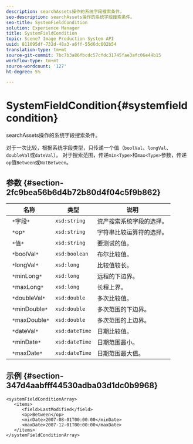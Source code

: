```yaml
---
description: searchAssets操作的系统字段搜索条件。
seo-description: searchAssets操作的系统字段搜索条件。
seo-title: SystemFieldCondition
solution: Experience Manager
title: SystemFieldCondition
topic: Scene7 Image Production System API
uuid: 811095df-732d-48a3-a6ff-55d6dc602b54
translation-type: tm+mt
source-git-commit: 7bc7b3a86fbcdc57cfdc31745fae3afc06e44b15
workflow-type: tm+mt
source-wordcount: '127'
ht-degree: 5%

---
```



# SystemFieldCondition{#systemfieldcondition}

searchAssets操作的系统字段搜索条件。

对于一次比较，根据系统字段类型，只传递一个值（`boolVal`、`longVal`、`doubleVal`或`dateVal`）。 对于搜索范围，传递`min<Type>`和`max<Type>`参数，传递`op`值`Between`或`NotBetween`。

## 参数 {#section-2fc9bea56b6d4b72b80d4f04c5f9b862}

| 名称 | 类型 | 说明 |
|---|---|---|
| ` *`字段`*` | `xsd:string` | 资产搜索系统字段的选择。 |
| ` *`op`*` | `xsd:string` | 字符串比较运算符的选择。 |
| ` *`值`*` | `xsd:string` | 要测试的值。 |
| ` *`boolVal`*` | `xsd:boolean` | 布尔比较值。 |
| ` *`longVal`*` | `xsd:long` | 比较值较长。 |
| ` *`minLong`*` | `xsd:long` | 远程的下边界。 |
| ` *`maxLong`*` | `xsd:long` | 长程上界。 |
| ` *`doubleVal`*` | `xsd:double` | 多次比较值。 |
| ` *`minDouble`*` | `xsd:double` | 多次范围的下边界。 |
| ` *`maxDouble`*` | `xsd:double` | 多次范围的上边界。 |
| ` *`dateVal`*` | `xsd:dateTime` | 日期比较值。 |
| ` *`minDate`*` | `xsd:dateTime` | 日期范围最小。 |
| ` *`maxDate`*` | `xsd:dateTime` | 日期范围最大值。 |

## 示例 {#section-347d4aabfff44530adba03d1dc0b9968}

```
<systemFieldConditionArray>
   <items>
      <field>LastModified</field>
      <op>Between</op>
      <minDate>2007-08-01T00:00:00</minDate>
      <maxDate>2007-12-01T00:00:00</maxDate>
   </items>
</systemFieldConditionArray>
```

